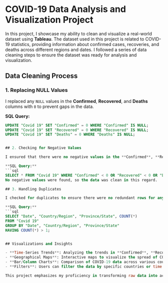 # COVID-19 Data Analysis and Visualization Project

In this project, I showcase my ability to clean and visualize a real-world dataset using **Tableau**. The dataset used in this project is related to COVID-19 statistics, providing information about confirmed cases, recoveries, and deaths across different regions and dates. I followed a series of data cleaning steps to ensure the dataset was ready for analysis and visualization.

## Data Cleaning Process

### 1. Replacing NULL Values
I replaced any `NULL` values in the **Confirmed**, **Recovered**, and **Deaths** columns with `0` to prevent gaps in the data.

**SQL Query:**
```sql
UPDATE "Covid 19" SET "Confirmed" = 0 WHERE "Confirmed" IS NULL;
UPDATE "Covid 19" SET "Recovered" = 0 WHERE "Recovered" IS NULL;
UPDATE "Covid 19" SET "Deaths" = 0 WHERE "Deaths" IS NULL;


## 2. Checking for Negative Values

I ensured that there were no negative values in the **Confirmed**, **Recovered**, and **Deaths** columns, as negative values do not make sense in the context of COVID-19 data.

**SQL Query:**
```sql
SELECT * FROM "Covid 19" WHERE "Confirmed" < 0 OR "Recovered" < 0 OR "Deaths" < 0;
No negative values were found, so the data was clean in this regard.

## 3. Handling Duplicates

I checked for duplicates to ensure there were no redundant rows for any given date and region. This step was critical to maintaining the integrity of the data.

**SQL Query:**
```sql
SELECT "Date", "Country/Region", "Province/State", COUNT(*) 
FROM "Covid 19" 
GROUP BY "Date", "Country/Region", "Province/State"
HAVING COUNT(*) > 1;


## Visualizations and Insights

- **Time-Series Trends**: Analyzing the trends in **Confirmed**, **Recovered**, and **Deaths** over time.
- **Geographical Maps**: Interactive maps to visualize the spread of COVID-19 across different regions.
- **Bar/Column Charts**: Comparison of COVID-19 data across various countries and regions.
- **Filters**: Users can filter the data by specific countries or time periods for more detailed insights.

This project emphasizes my proficiency in transforming raw data into actionable insights and presenti

